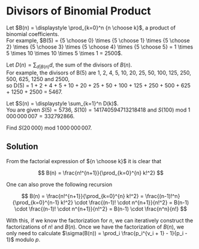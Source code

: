 # Divisors of Binomial Product

Let $B(n) = \displaystyle \prod_{k=0}^n {n \choose k}$, a product of binomial coefficients.<br />
For example, $B(5) = {5 \choose 0} \times {5 \choose 1} \times {5 \choose 2}  \times {5 \choose 3} \times {5 \choose 4} \times {5 \choose 5} = 1 \times 5 \times 10 \times 10 \times 5 \times 1 = 2500$.


Let $D(n) = \displaystyle \sum_{d|B(n)} d$, the sum of the divisors of $B(n)$.<br />
For example, the divisors of B(5) are 1, 2, 4, 5, 10, 20, 25, 50, 100, 125, 250, 500, 625, 1250 and 2500,<br />
so D(5) = 1 + 2 + 4 + 5 + 10 + 20 + 25 + 50 + 100 + 125 + 250 + 500 + 625 + 1250 + 2500 = 5467.


Let $S(n) = \displaystyle \sum_{k=1}^n D(k)$.<br />
You are given $S(5) = 5736$, $S(10) = 141740594713218418$ and $S(100)$ mod $1\,000\,000\,007 = 332792866$.


Find $S(20\,000)$ mod $1\,000\,000\,007$.

## Solution

From the factorial expression of ${n \choose k}$ it is clear that

$$
B(n) = \frac{n!^{n+1}}{\prod_{k=0}^{n} k!^2}
$$

One can also prove the following recursion

$$
B(n) = \frac{n!^{n+1}}{\prod_{k=0}^{n} k!^2} = \frac{(n-1)!^n}{\prod_{k=0}^{n-1} k!^2} \cdot \frac{(n-1)! \cdot n^{n+1}}{n!^2} = B(n-1) \cdot \frac{(n-1)! \cdot n^{n+1}}{n!^2} = B(n-1) \cdot \frac{n^n}{n!}
$$

With this, if we know the factorization for $n$, we can iteratively construct the factorizations of $n!$ and $B(n)$. Once we have the factorization of $B(n)$, we only need to calculate $\sigma(B(n)) = \prod_i \frac{p_i^{v_i + 1} - 1}{p_i - 1}$ modulo $p$.